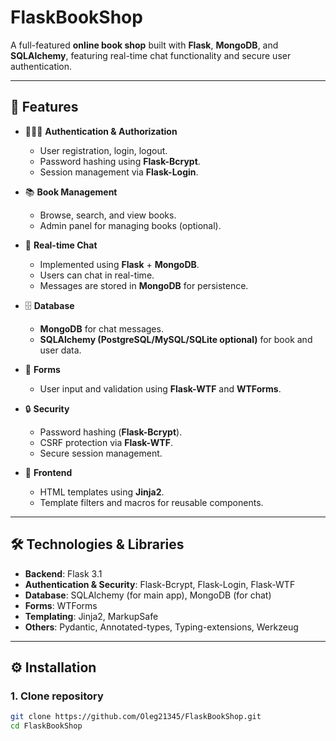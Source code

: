 # FlaskBookShop

A full-featured **online book shop** built with **Flask**, **MongoDB**, and **SQLAlchemy**, featuring real-time chat functionality and secure user authentication.

---

## 🚀 Features

- 🧑‍🤝‍🧑 **Authentication & Authorization**
  - User registration, login, logout.
  - Password hashing using **Flask-Bcrypt**.
  - Session management via **Flask-Login**.

- 📚 **Book Management**
  - Browse, search, and view books.
  - Admin panel for managing books (optional).

- 💬 **Real-time Chat**
  - Implemented using **Flask** + **MongoDB**.
  - Users can chat in real-time.
  - Messages are stored in **MongoDB** for persistence.

- 🗄️ **Database**
  - **MongoDB** for chat messages.
  - **SQLAlchemy (PostgreSQL/MySQL/SQLite optional)** for book and user data.

- 📝 **Forms**
  - User input and validation using **Flask-WTF** and **WTForms**.

- 🔒 **Security**
  - Password hashing (**Flask-Bcrypt**).
  - CSRF protection via **Flask-WTF**.
  - Secure session management.

- 🎨 **Frontend**
  - HTML templates using **Jinja2**.
  - Template filters and macros for reusable components.

---

## 🛠 Technologies & Libraries

- **Backend**: Flask 3.1  
- **Authentication & Security**: Flask-Bcrypt, Flask-Login, Flask-WTF  
- **Database**: SQLAlchemy (for main app), MongoDB (for chat)  
- **Forms**: WTForms  
- **Templating**: Jinja2, MarkupSafe  
- **Others**: Pydantic, Annotated-types, Typing-extensions, Werkzeug  

---

## ⚙️ Installation

### 1. Clone repository
```bash
git clone https://github.com/Oleg21345/FlaskBookShop.git
cd FlaskBookShop
